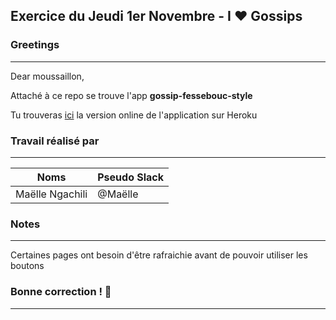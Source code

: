 ## Exercice du Jeudi 1er Novembre - I :heart:  Gossips

### Greetings
--------------------------------------------------
Dear moussaillon,

Attaché à ce repo se trouve l'app <strong>gossip-fessebouc-style</strong>

Tu trouveras [ici](https://gossip-fessebouc-style.herokuapp.com/) la version online de l'application sur Heroku

### Travail réalisé par
--------------------------------------------------
Noms | Pseudo Slack
------------ | -------------
Maëlle Ngachili|@Maëlle

### Notes
--------------------------------------------------

Certaines pages ont besoin d'être rafraichie avant de pouvoir utiliser les boutons

### Bonne correction ! :poop:
--------------------------------------------------